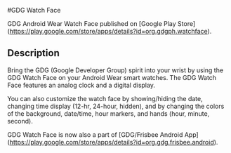 #GDG Watch Face

GDG Android Wear Watch Face published on [Google Play Store] (https://play.google.com/store/apps/details?id=org.gdgph.watchface).


## Description
Bring the GDG (Google Developer Group) spirit into your wrist by using the GDG Watch Face on your Android Wear smart watches. The GDG Watch Face features an analog clock and a digital display. 

You can also customize the watch face by showing/hiding the date, changing time display (12-hr, 24-hour, hidden), and by changing the colors of the background, date/time, hour markers, and hands (hour, minute, second).

GDG Watch Face is now also a part of [GDG/Frisbee Android App] (https://play.google.com/store/apps/details?id=org.gdg.frisbee.android).